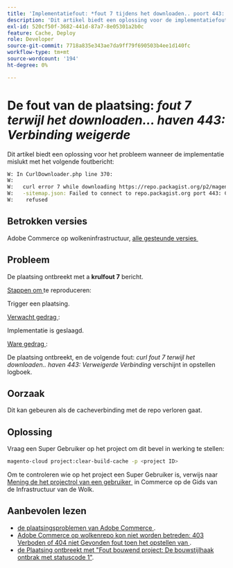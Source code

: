 ```yaml
---
title: 'Implementatiefout: *fout 7 tijdens het downloaden.. poort 443: verbinding geweigerd*'
description: 'Dit artikel biedt een oplossing voor de implementatiefout: *"error 7 while downloading ... port 443: Connection weigerde"*.'
exl-id: 520cf50f-3682-441d-87a7-8e05301a2b0c
feature: Cache, Deploy
role: Developer
source-git-commit: 7718a835e343ae7da9ff79f690503b4ee1d140fc
workflow-type: tm+mt
source-wordcount: '194'
ht-degree: 0%

---
```


# De fout van de plaatsing: *fout 7 terwijl het downloaden... haven 443: Verbinding weigerde*

Dit artikel biedt een oplossing voor het probleem wanneer de implementatie mislukt met het volgende foutbericht:

```bash
W: In CurlDownloader.php line 370:
W:
W:   curl error 7 while downloading https://repo.packagist.org/p2/magento/module
W:   -sitemap.json: Failed to connect to repo.packagist.org port 443: Connection
W:    refused
```

## Betrokken versies

Adobe Commerce op wolkeninfrastructuur, [&#x200B; alle gesteunde versies &#x200B;](https://www.adobe.com/content/dam/cc/en/legal/terms/enterprise/pdfs/Adobe-Commerce-Software-Lifecycle-Policy.pdf)

## Probleem

De plaatsing ontbreekt met a **krulfout 7** bericht.

<u> Stappen om </u> te reproduceren:

Trigger een plaatsing.

<u> Verwacht gedrag </u>:

Implementatie is geslaagd.

<u> Ware gedrag </u>:

De plaatsing ontbreekt, en de volgende fout: *curl fout 7 terwijl het downloaden.. haven 443: Verweigerde Verbinding* verschijnt in opstellen logboek.

## Oorzaak

Dit kan gebeuren als de cacheverbinding met de repo verloren gaat.

## Oplossing

Vraag een Super Gebruiker op het project om dit bevel in werking te stellen:

```bash
magento-cloud project:clear-build-cache -p <project ID>
```

Om te controleren wie op het project een Super Gebruiker is, verwijs naar [&#x200B; Mening de het projectrol van een gebruiker &#x200B;](/docs/commerce-cloud-service/user-guide/project/user-access.html?lang=en#view-a-user’s-project-role) in Commerce op de Gids van de Infrastructuur van de Wolk.

## Aanbevolen lezen

* [&#x200B; de plaatsingsproblemen van Adobe Commerce &#x200B;](/docs/commerce-knowledge-base/kb/troubleshooting/deployment/magento-deployment-troubleshooter.html).
* [&#x200B; Adobe Commerce op wolkenrepo kon niet worden betreden: 403 Verboden of 404 niet Gevonden fout toen het opstellen van &#x200B;](/docs/commerce-knowledge-base/kb/troubleshooting/deployment/magento-commerce-cloud-repo-could-not-be-accessed-403-forbidden-or-404-not-found-error-when-deploying.html).
* [&#x200B; de Plaatsing ontbreekt met &quot;Fout bouwend project: De bouwstijlhaak ontbrak met statuscode 1&quot;](/docs/commerce-knowledge-base/kb/troubleshooting/deployment/deployment-fails-with-error-building-project-the-build-hook-failed-with-status-code-1.html).
